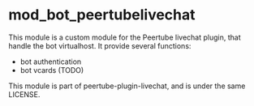 # mod_bot_peertubelivechat

This module is a custom module for the Peertube livechat plugin, that handle the bot virtualhost.
It provide several functions:

* bot authentication
* bot vcards (TODO)

This module is part of peertube-plugin-livechat, and is under the same LICENSE.
